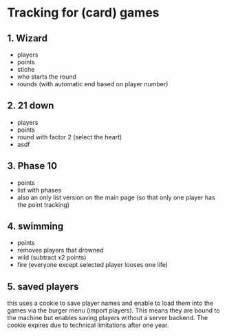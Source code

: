 # Tracking for (card) games
## 1. Wizard
- players
- points
- stiche
- who starts the round
- rounds (with automatic end based on player number)

## 2. 21 down
- players
- points
- round with factor 2 (select the heart)  
- asdf

## 3. Phase 10
- points
- list with phases
- also an only list version on the main page (so that only one player has the point tracking)

## 4. swimming
- points
- removes players that drowned
- wild (subtract x2 points)
- fire (everyone except selected player looses one life)

## 5. saved players
this uses a cookie to save player names and enable to load them into the games via
the burger menu (import players). This means they are bound to the machine but enables
saving players without a server backend. The cookie expires due to technical limitations
after one year.